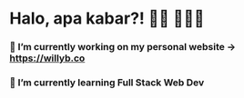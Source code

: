 # Halo, apa kabar?! 👋🏻 🧑🏻‍💻
### 🔭 I’m currently working on my personal website -> https://willyb.co
### 🌱 I’m currently learning Full Stack Web Dev


<!--
**willybernardus/willybernardus** is a ✨ _special_ ✨ repository because its `README.md` (this file) appears on your GitHub profile.

Here are some ideas to get you started:

- 🔭 I’m currently working on ...
- 🌱 I’m currently learning ...
- 👯 I’m looking to collaborate on ...
- 🤔 I’m looking for help with ...
- 💬 Ask me about ...
- 📫 How to reach me: ...
- 😄 Pronouns: ...
- ⚡ Fun fact: ...
-->
